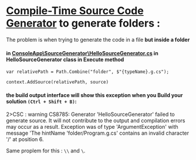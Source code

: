 # [Compile-Time Source Code Generator](https://learn.microsoft.com/en-us/dotnet/csharp/roslyn-sdk/source-generators-overview) to generate folders :
The problem is when trying to generate the code in a file **but inside a folder**

#### in [ConsoleApp\SourceGenerator\HelloSourceGenerator.cs](https://github.com/MoMakkawi/SourceGen/blob/master/SourceGenerator/HelloSourceGenerator.cs) in HelloSourceGenerator class in Execute method 
```
var relativePath = Path.Combine("folder", $"{typeName}.g.cs");

context.AddSource(relativePath, source)
```
#### the build output interface will show this exception when you Build your solution ```(Ctrl + Shift + B)```:

2>CSC : warning CS8785: Generator 'HelloSourceGenerator' failed to generate source. It will not contribute to the output and compilation errors may occur as a result. Exception was of type 'ArgumentException' with message 'The hintName 'folder/Program.g.cs' contains an invalid character '/' at position 6.

Same proplem for this : ```\\``` and ```\```.
